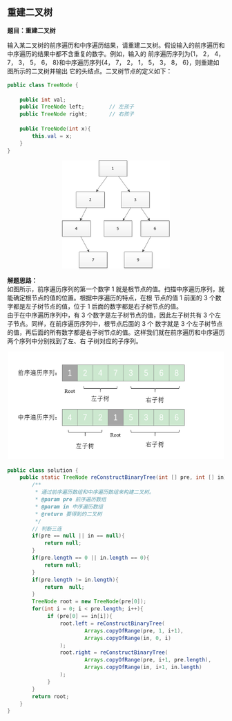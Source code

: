 <link href="markdown.css" rel="stylesheet"></link>

## 重建二叉树
**题目：重建二叉树**    

输入某二叉树的前序遍历和中序遍历结果，请重建二叉树。假设输入的前序遍历和中序遍历的结果中都不含重复的数字。例如，输入的
前序遍历序列为{1， 2， 4， 7， 3， 5， 6， 8}和中序遍历序列{4， 7， 2， 1， 5， 3， 8， 6}，则重建如图所示的二叉树并输出
它的头结点。二叉树节点的定义如下：

```java
public class TreeNode {

    public int val;
    public TreeNode left;        // 左孩子
    public TreeNode right;       // 右孩子

    public TreeNode(int x){
        this.val = x;
    }
}
```
<div align=center><img width="250" height="250" src="../../images/preoblem_7_tree.png"/></div>

**解题思路：**    
如图所示，前序遍历序列的第一个数字 1 就是根节点的值。扫描中序遍历序列，就能确定根节点的值的位置。根据中序遍历的特点，在根
节点的值 1 前面的 3 个数字都是左子树节点的值，位于 1 后面的数字都是右子树节点的值。  
由于在中序遍历序列中，有 3 个数字是左子树节点的值，因此左子树共有 3 个左子节点。同样，在前序遍历序列中，根节点后面的 3 个
数字就是 3 个左子树节点的值，再后面的所有数字都是右子树节点的值。这样我们就在前序遍历和中序遍历两个序列中分别找到了左、右
子树对应的子序列。 
<div align=center><img width="500" height="250" src="../../images/preoblem_7_array.png"/></div>

```java
public class solution {
    public static TreeNode reConstructBinaryTree(int [] pre, int [] in){
        /**
         * 通过前序遍历数组和中序遍历数组来构建二叉树。
         * @param pre 前序遍历数组
         * @param in 中序遍历数组
         * @return 要得到的二叉树
         */
        // 判断三连
        if(pre == null || in == null){
            return null;
        }
        if(pre.length == 0 || in.length == 0){
            return null;
        }
        if(pre.length != in.length){
            return  null;
        }
        TreeNode root = new TreeNode(pre[0]);
        for(int i = 0; i < pre.length; i++){
             if (pre[0] == in[i]){
                 root.left = reConstructBinaryTree(
                         Arrays.copyOfRange(pre, 1, i+1),
                         Arrays.copyOfRange(in, 0, i)
                 );
                 root.right = reConstructBinaryTree(
                         Arrays.copyOfRange(pre, i+1, pre.length),
                         Arrays.copyOfRange(in, i+1, in.length)
                 );
             }
        }
        return root;
    }
}


